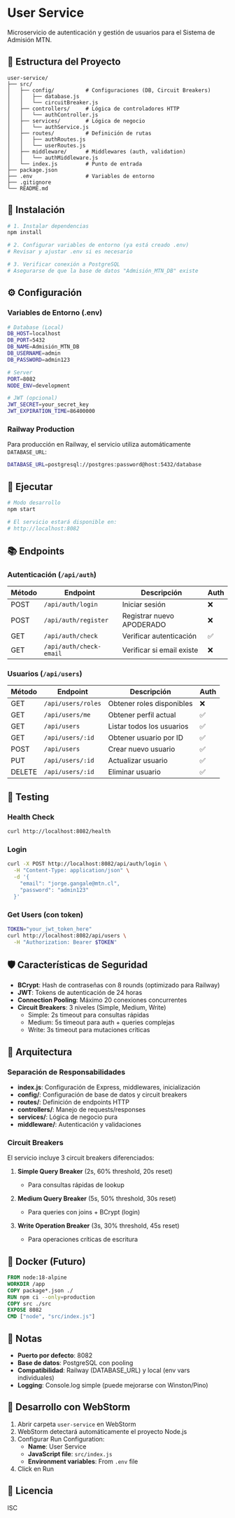 # User Service

Microservicio de autenticación y gestión de usuarios para el Sistema de Admisión MTN.

## 📁 Estructura del Proyecto

```
user-service/
├── src/
│   ├── config/          # Configuraciones (DB, Circuit Breakers)
│   │   ├── database.js
│   │   └── circuitBreaker.js
│   ├── controllers/     # Lógica de controladores HTTP
│   │   └── authController.js
│   ├── services/        # Lógica de negocio
│   │   └── authService.js
│   ├── routes/          # Definición de rutas
│   │   ├── authRoutes.js
│   │   └── userRoutes.js
│   ├── middleware/      # Middlewares (auth, validation)
│   │   └── authMiddleware.js
│   └── index.js         # Punto de entrada
├── package.json
├── .env                 # Variables de entorno
├── .gitignore
└── README.md
```

## 🚀 Instalación

```bash
# 1. Instalar dependencias
npm install

# 2. Configurar variables de entorno (ya está creado .env)
# Revisar y ajustar .env si es necesario

# 3. Verificar conexión a PostgreSQL
# Asegurarse de que la base de datos "Admisión_MTN_DB" existe
```

## ⚙️ Configuración

### Variables de Entorno (.env)

```bash
# Database (Local)
DB_HOST=localhost
DB_PORT=5432
DB_NAME=Admisión_MTN_DB
DB_USERNAME=admin
DB_PASSWORD=admin123

# Server
PORT=8082
NODE_ENV=development

# JWT (opcional)
JWT_SECRET=your_secret_key
JWT_EXPIRATION_TIME=86400000
```

### Railway Production

Para producción en Railway, el servicio utiliza automáticamente `DATABASE_URL`:

```bash
DATABASE_URL=postgresql://postgres:password@host:5432/database
```

## 🏃 Ejecutar

```bash
# Modo desarrollo
npm start

# El servicio estará disponible en:
# http://localhost:8082
```

## 📚 Endpoints

### Autenticación (`/api/auth`)

| Método | Endpoint | Descripción | Auth |
|--------|----------|-------------|------|
| POST | `/api/auth/login` | Iniciar sesión | ❌ |
| POST | `/api/auth/register` | Registrar nuevo APODERADO | ❌ |
| GET | `/api/auth/check` | Verificar autenticación | ✅ |
| GET | `/api/auth/check-email` | Verificar si email existe | ❌ |

### Usuarios (`/api/users`)

| Método | Endpoint | Descripción | Auth |
|--------|----------|-------------|------|
| GET | `/api/users/roles` | Obtener roles disponibles | ❌ |
| GET | `/api/users/me` | Obtener perfil actual | ✅ |
| GET | `/api/users` | Listar todos los usuarios | ✅ |
| GET | `/api/users/:id` | Obtener usuario por ID | ✅ |
| POST | `/api/users` | Crear nuevo usuario | ✅ |
| PUT | `/api/users/:id` | Actualizar usuario | ✅ |
| DELETE | `/api/users/:id` | Eliminar usuario | ✅ |

## 🧪 Testing

### Health Check

```bash
curl http://localhost:8082/health
```

### Login

```bash
curl -X POST http://localhost:8082/api/auth/login \
  -H "Content-Type: application/json" \
  -d '{
    "email": "jorge.gangale@mtn.cl",
    "password": "admin123"
  }'
```

### Get Users (con token)

```bash
TOKEN="your_jwt_token_here"
curl http://localhost:8082/api/users \
  -H "Authorization: Bearer $TOKEN"
```

## 🛡️ Características de Seguridad

- **BCrypt**: Hash de contraseñas con 8 rounds (optimizado para Railway)
- **JWT**: Tokens de autenticación de 24 horas
- **Connection Pooling**: Máximo 20 conexiones concurrentes
- **Circuit Breakers**: 3 niveles (Simple, Medium, Write)
  - Simple: 2s timeout para consultas rápidas
  - Medium: 5s timeout para auth + queries complejas
  - Write: 3s timeout para mutaciones críticas

## 🔄 Arquitectura

### Separación de Responsabilidades

- **index.js**: Configuración de Express, middlewares, inicialización
- **config/**: Configuración de base de datos y circuit breakers
- **routes/**: Definición de endpoints HTTP
- **controllers/**: Manejo de requests/responses
- **services/**: Lógica de negocio pura
- **middleware/**: Autenticación y validaciones

### Circuit Breakers

El servicio incluye 3 circuit breakers diferenciados:

1. **Simple Query Breaker** (2s, 60% threshold, 20s reset)
   - Para consultas rápidas de lookup

2. **Medium Query Breaker** (5s, 50% threshold, 30s reset)
   - Para queries con joins + BCrypt (login)

3. **Write Operation Breaker** (3s, 30% threshold, 45s reset)
   - Para operaciones críticas de escritura

## 🐳 Docker (Futuro)

```dockerfile
FROM node:18-alpine
WORKDIR /app
COPY package*.json ./
RUN npm ci --only=production
COPY src ./src
EXPOSE 8082
CMD ["node", "src/index.js"]
```

## 📝 Notas

- **Puerto por defecto**: 8082
- **Base de datos**: PostgreSQL con pooling
- **Compatibilidad**: Railway (DATABASE_URL) y local (env vars individuales)
- **Logging**: Console.log simple (puede mejorarse con Winston/Pino)

## 🔧 Desarrollo con WebStorm

1. Abrir carpeta `user-service` en WebStorm
2. WebStorm detectará automáticamente el proyecto Node.js
3. Configurar Run Configuration:
   - **Name**: User Service
   - **JavaScript file**: `src/index.js`
   - **Environment variables**: From `.env` file
4. Click en Run

## 📄 Licencia

ISC
